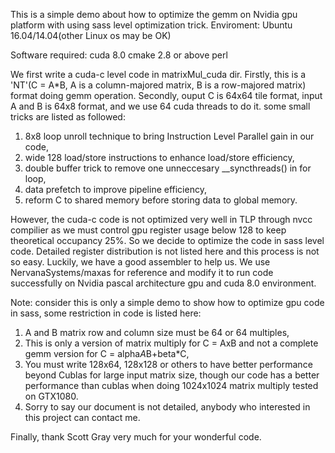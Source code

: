 This is a simple demo about how to optimize the gemm on Nvidia gpu platform with using sass level optimization trick.
Enviroment: Ubuntu 16.04/14.04(other Linux os may be OK)

Software required: 
    cuda 8.0 
    cmake 2.8 or above
    perl

We first write a cuda-c level code in matrixMul_cuda dir. Firstly, this is a 'NT'(C = A*B, A is a column-majored matrix, B is a row-majored matrix) format doing gemm operation. Secondly, ouput C is 64x64 tile format, input A and B is 64x8 format, and we use 64 cuda threads to do it.
some small tricks are listed as followed:   
1. 8x8 loop unroll technique to bring Instruction Level Parallel gain in our code,
2. wide 128 load/store instructions to enhance load/store efficiency, 
3. double buffer trick to remove one unneccesary __syncthreads() in for loop, 
4. data prefetch to improve pipeline efficiency,
5. reform C to shared memory before storing data to global memory.

However, the cuda-c code is not optimized very well in TLP through nvcc compilier as we must control gpu register usage below 128 to keep theoretical occupancy 25%. So we decide to optimize the code in sass level code.
Detailed register distribution is not listed here and this process is not so easy. Luckily, we have a good assembler to help us. We use NervanaSystems/maxas for reference and modify it to run code successfully on Nvidia pascal architecture gpu and cuda 8.0 environment.

Note: consider this is only a simple demo to show how to optimize gpu code in sass, some restriction in code is listed here:
1. A and B matrix row and column size must be 64 or 64 multiples,
2. This is only a version of matrix multiply for C = AxB and not a complete gemm version for C = alpha*A*B+beta*C,
3. You must write 128x64, 128x128 or others to have better performance beyond Cublas for large input matrix size, though our code has a better performance than cublas when doing 1024x1024 matrix multiply tested on GTX1080.
4. Sorry to say our document is not detailed, anybody who interested in this project can contact me.

Finally, thank Scott Gray very much for your wonderful code.